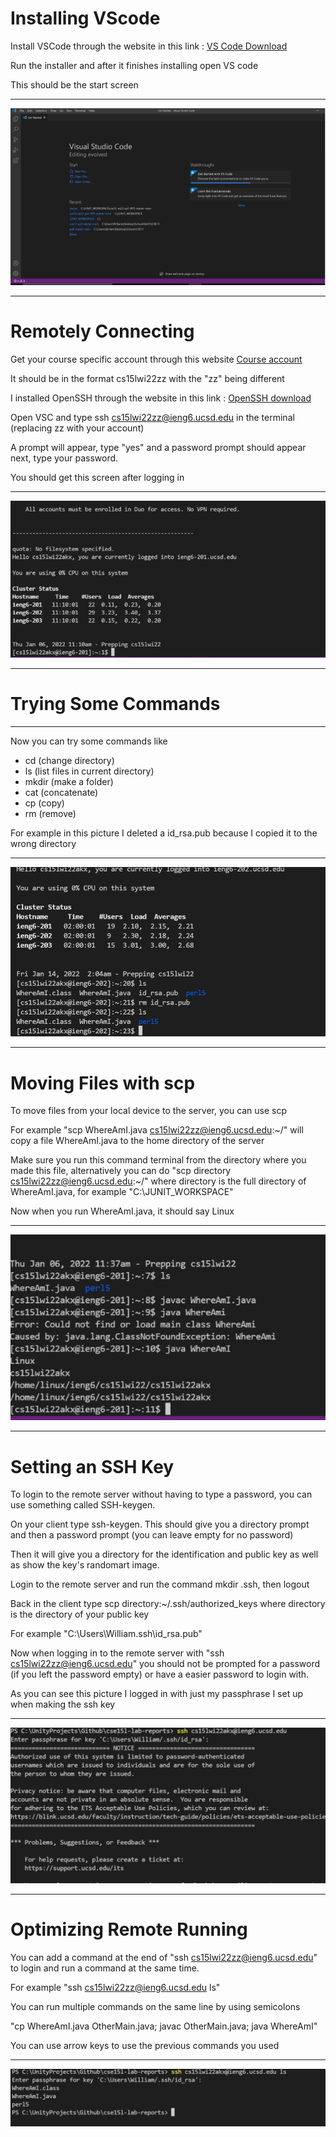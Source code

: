 # Installing VScode

Install VSCode through the website in this link : 
[VS Code Download](https://code.visualstudio.com/) 

Run the installer and after it finishes installing open VS code

This should be the start screen

---

![Image](/report1Images/1.PNG)

---
# Remotely Connecting

Get your course specific account through this website
[Course account](https://sdacs.ucsd.edu/~icc/index.php)

It should be in the format cs15lwi22zz with the "zz" being different

I installed OpenSSH through the website in this link : 
[OpenSSH download](https://code.visualstudio.com/) 

Open VSC and type ssh cs15lwi22zz@ieng6.ucsd.edu in the terminal (replacing zz with your account)

A prompt will appear, type "yes" and a password prompt should appear next, type your password.

You should get this screen after logging in

---

![Image](/report1Images/2.PNG)

---

# Trying Some Commands

---

Now you can try some commands like

* cd (change directory)
* ls (list files in current directory)
* mkdir (make a folder)
* cat (concatenate)
* cp (copy)
* rm (remove)

For example in this picture I deleted a id_rsa.pub because I copied it to the wrong directory

---

![Image](/report1Images/3.PNG)

---

# Moving Files with scp
To move files from your local device to the server, you can use scp

For example "scp WhereAmI.java cs15lwi22zz@ieng6.ucsd.edu:~/" will copy a file WhereAmI.java to the home directory of the server

Make sure you run this command terminal from the directory where you made this file, alternatively you can do "scp directory cs15lwi22zz@ieng6.ucsd.edu:~/" where directory is the full directory of WhereAmI.java, for example "C:\JUNIT_WORKSPACE"

Now when you run WhereAmI.java, it should say Linux

---

![Image](/report1Images/4.PNG)

---

# Setting an SSH Key
To login to the remote server without having to type a password, you can use something called SSH-keygen. 

On your client type ssh-keygen. This should give you a directory prompt and then a password prompt (you can leave empty for no password)

Then it will give you a directory for the identification and public key as well as show the key's randomart image.

Login to the remote server and run the command mkdir .ssh, then logout

Back in the client type scp directory:~/.ssh/authorized_keys
where directory is the directory of your public key

For example "C:\Users\William\.ssh\id_rsa.pub"

Now when logging in to the remote server with "ssh cs15lwi22zz@ieng6.ucsd.edu" you should not be prompted for a password (if you left the password empty) or have a easier password to login with.

As you can see this picture I logged in with just my passphrase I set up when making the ssh key

---

![Image](/report1Images/5.PNG)

---

# Optimizing Remote Running

You can add a command at the end of "ssh cs15lwi22zz@ieng6.ucsd.edu" to login and run a command at the same time.

For example "ssh cs15lwi22zz@ieng6.ucsd.edu ls"

You can run multiple commands on the same line by using semicolons

 "cp WhereAmI.java OtherMain.java; javac OtherMain.java; java WhereAmI"

 You can use arrow keys to use the previous commands you used

---
 ![Image](/report1Images/6.PNG)